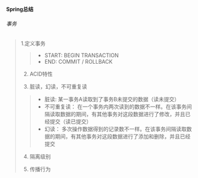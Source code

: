#### Spring总结

###### 事务
>
> 1.定义事务
>> - START: BEGIN TRANSACTION
>> - END: COMMIT / ROLLBACK
>
> 2. ACID特性
>
> 3. 脏读，幻读，不可重复读
>> - 脏读: 某一事务A读取到了事务B未提交的数据（读未提交）
>> - 不可重复读： 在一个事务内两次读到的数据不一样。在该事务间隔读取数据的期间，有其他事务对这段数据进行了修改，并且已经提交（读已提交）
>> - 幻读： 多次操作数据得到的记录数不一样。在该事务间隔读取数据的期间，有其他事务对这段数据进行了添加和删除，并且已经提交
>
> 4. 隔离级别
>
> 5. 传播行为
